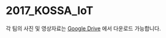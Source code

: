 # 2017_KOSSA_IoT
각 팀의 사진 및 영상자료는 [Google Drive](https://drive.google.com/open?id=1xNr_7g_Fcr79rB0T3EC7pyqnwzAfc2ya) 에서 다운로드 가능합니다.
